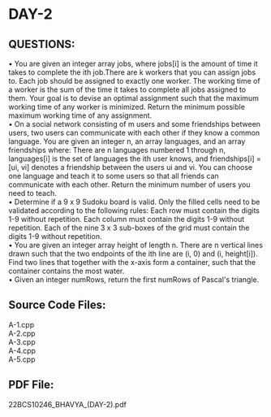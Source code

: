 # DAY-2  

## QUESTIONS:  
• You are given an integer array jobs, where jobs[i] is the amount of time it takes to complete the ith job.There are k workers that you can assign jobs to. Each job should be assigned to exactly one worker. The working time of a worker is the sum of the time it takes to complete all jobs assigned to them. Your goal is to devise an optimal assignment such that the maximum working time of any worker is minimized. Return the minimum possible maximum working time of any assignment.  
• On a social network consisting of m users and some friendships between users, two users can communicate with each other if they know a common language. You are given an integer n, an array languages, and an array friendships where: There are n languages numbered 1 through n, languages[i] is the set of languages the ith user knows, and friendships[i] = [ui, vi] denotes a friendship between the users ui and vi. You can choose one language and teach it to some users so that all friends can communicate with each other. Return the minimum number of users you need to teach.  
• Determine if a 9 x 9 Sudoku board is valid. Only the filled cells need to be validated according to the following rules: Each row must contain the digits 1-9 without repetition. Each column must contain the digits 1-9 without repetition. Each of the nine 3 x 3 sub-boxes of the grid must contain the digits 1-9 without repetition.  
• You are given an integer array height of length n. There are n vertical lines drawn such that the two endpoints of the ith line are (i, 0) and (i, height[i]). Find two lines that together with the x-axis form a container, such that the container contains the most water.  
• Given an integer numRows, return the first numRows of Pascal's triangle.  

## Source Code Files:  
A-1.cpp  
A-2.cpp  
A-3.cpp  
A-4.cpp  
A-5.cpp  

## PDF File:  
22BCS10246_BHAVYA_(DAY-2).pdf
